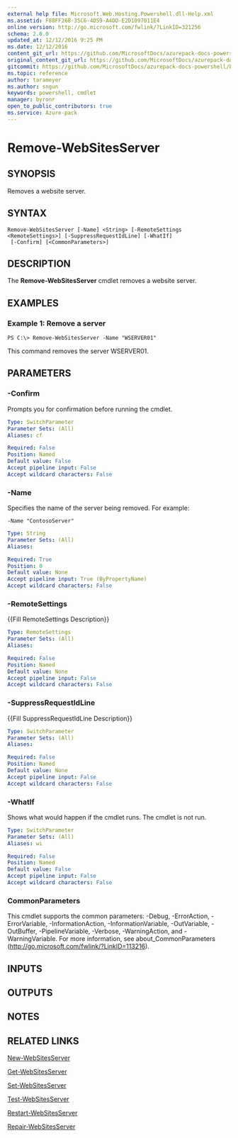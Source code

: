 ```yaml
---
external help file: Microsoft.Web.Hosting.Powershell.dll-Help.xml
ms.assetid: F88FF268-35C6-4D59-A4DD-E2D1097011E4
online version: http://go.microsoft.com/fwlink/?LinkID=321256
schema: 2.0.0
updated_at: 12/12/2016 9:25 PM
ms.date: 12/12/2016
content_git_url: https://github.com/MicrosoftDocs/azurepack-docs-powershell/blob/master/AzurePack-cmdlets/Websites/v1.0/Remove-WebSitesServer.md
original_content_git_url: https://github.com/MicrosoftDocs/azurepack-docs-powershell/blob/master/AzurePack-cmdlets/Websites/v1.0/Remove-WebSitesServer.md
gitcommit: https://github.com/MicrosoftDocs/azurepack-docs-powershell/blob/b83cde31c8e8df3140400b62cc6698cfc8f37a47/AzurePack-cmdlets/Websites/v1.0/Remove-WebSitesServer.md
ms.topic: reference
author: tarameyer
ms.author: sngun
keywords: powershell, cmdlet
manager: byronr
open_to_public_contributors: true
ms.service: Azure-pack
---
```


# Remove-WebSitesServer

## SYNOPSIS
Removes a website server.

## SYNTAX

```
Remove-WebSitesServer [-Name] <String> [-RemoteSettings <RemoteSettings>] [-SuppressRequestIdLine] [-WhatIf]
 [-Confirm] [<CommonParameters>]
```

## DESCRIPTION
The **Remove-WebSitesServer** cmdlet removes a website server.

## EXAMPLES

### Example 1: Remove a server
```
PS C:\> Remove-WebSitesServer -Name "WSERVER01"
```

This command removes the server WSERVER01.

## PARAMETERS

### -Confirm
Prompts you for confirmation before running the cmdlet.

```yaml
Type: SwitchParameter
Parameter Sets: (All)
Aliases: cf

Required: False
Position: Named
Default value: False
Accept pipeline input: False
Accept wildcard characters: False
```

### -Name
Specifies the name of the server being removed.
For example:

`-Name "ContosoServer"`

```yaml
Type: String
Parameter Sets: (All)
Aliases: 

Required: True
Position: 0
Default value: None
Accept pipeline input: True (ByPropertyName)
Accept wildcard characters: False
```

### -RemoteSettings
{{Fill RemoteSettings Description}}

```yaml
Type: RemoteSettings
Parameter Sets: (All)
Aliases: 

Required: False
Position: Named
Default value: None
Accept pipeline input: False
Accept wildcard characters: False
```

### -SuppressRequestIdLine
{{Fill SuppressRequestIdLine Description}}

```yaml
Type: SwitchParameter
Parameter Sets: (All)
Aliases: 

Required: False
Position: Named
Default value: None
Accept pipeline input: False
Accept wildcard characters: False
```

### -WhatIf
Shows what would happen if the cmdlet runs.
The cmdlet is not run.

```yaml
Type: SwitchParameter
Parameter Sets: (All)
Aliases: wi

Required: False
Position: Named
Default value: False
Accept pipeline input: False
Accept wildcard characters: False
```

### CommonParameters
This cmdlet supports the common parameters: -Debug, -ErrorAction, -ErrorVariable, -InformationAction, -InformationVariable, -OutVariable, -OutBuffer, -PipelineVariable, -Verbose, -WarningAction, and -WarningVariable. For more information, see about_CommonParameters (http://go.microsoft.com/fwlink/?LinkID=113216).

## INPUTS

## OUTPUTS

## NOTES

## RELATED LINKS

[New-WebSitesServer](xref:Websites/v1.0/New-WebSitesServer.md)

[Get-WebSitesServer](xref:Websites/v1.0/Get-WebSitesServer.md)

[Set-WebSitesServer](xref:Websites/v1.0/Set-WebSitesServer.md)

[Test-WebSitesServer](xref:Websites/v1.0/Test-WebSitesServer.md)

[Restart-WebSitesServer](xref:Websites/v1.0/Restart-WebSitesServer.md)

[Repair-WebSitesServer](xref:Websites/v1.0/Repair-WebSitesServer.md)


